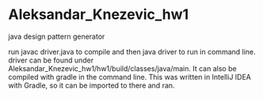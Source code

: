 # Aleksandar_Knezevic_hw1
java design pattern generator

run javac driver.java to compile and then java driver to run in command line. driver can be found under Aleksandar_Knezevic_hw1/hw1/build/classes/java/main. It can also be compiled with gradle in the command line.
This was written in IntelliJ IDEA with Gradle, so it can be imported to there and ran. 
